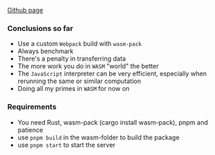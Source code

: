 [Github page](https://mewhhaha.github.io/wasm-example)

### Conclusions so far
- Use a custom `Webpack` build with `wasm-pack`
- Always benchmark
- There's a penalty in transferring data
- The more work you do in `WASM` "world" the better
- The `JavaScript` interpreter can be very efficient, especially when rerunning the same or similar computation
- Doing all my primes in `WASM` for now on

### Requirements
- You need Rust, wasm-pack (cargo install wasm-pack), pnpm and patience
- use `pnpm build` in the wasm-folder to build the package
- use `pnpm start` to start the server
